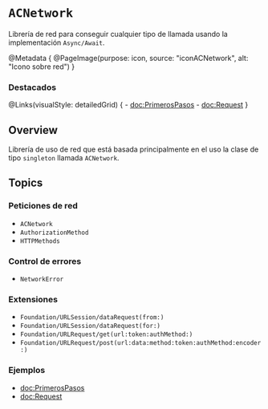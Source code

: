 # ``ACNetwork``

Librería de red para conseguir cualquier tipo de llamada usando la implementación `Async/Await`.

@Metadata {
    @PageImage(purpose: icon,
               source: "iconACNetwork",
               alt: "Icono sobre red")
}

### Destacados

@Links(visualStyle: detailedGrid) {
    - <doc:PrimerosPasos>
    - <doc:Request>
}

## Overview

Librería de uso de red que está basada principalmente en el uso la clase de tipo `singleton` llamada ``ACNetwork``.

## Topics

### Peticiones de red

- ``ACNetwork``
- ``AuthorizationMethod``
- ``HTTPMethods``

### Control de errores

- ``NetworkError``

### Extensiones

- ``Foundation/URLSession/dataRequest(from:)``
- ``Foundation/URLSession/dataRequest(for:)``
- ``Foundation/URLRequest/get(url:token:authMethod:)``
- ``Foundation/URLRequest/post(url:data:method:token:authMethod:encoder:)``

### Ejemplos

- <doc:PrimerosPasos>
- <doc:Request>
